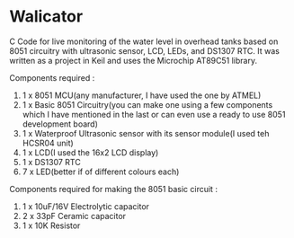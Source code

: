 # Walicator
C Code for live monitoring of the water level in overhead tanks based on 8051 circuitry with ultrasonic sensor, LCD, LEDs, and DS1307 RTC. It was written as a project in Keil and uses the Microchip AT89C51 library.

Components required :
1. 1 x 8051 MCU(any manufacturer, I have used the one by ATMEL)
2. 1 x Basic 8051 Circuitry(you can make one using a few components which I have mentioned in the last or can even use a ready to use 8051 development board)
3. 1 x Waterproof Ultrasonic sensor with its sensor module(I used teh HCSR04 unit)
4. 1 x LCD(I used the 16x2 LCD display)
5. 1 x DS1307 RTC
6. 7 x LED(better if of different colours each)

Components required for making the 8051 basic circuit :
1. 1 x 10uF/16V Electrolytic capacitor
2. 2 x 33pF Ceramic capacitor
3. 1 x 10K Resistor


